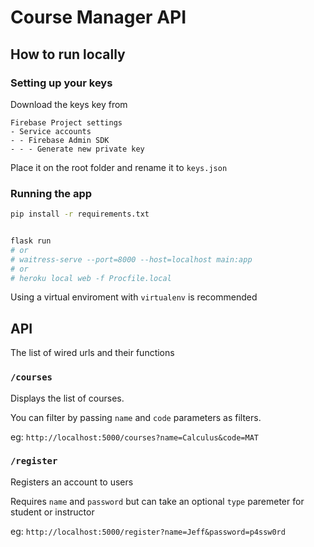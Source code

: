 # Course Manager API

## How to run locally

### Setting up your keys

Download the keys key from

```
Firebase Project settings
- Service accounts
- - Firebase Admin SDK
- - - Generate new private key
```

Place it on the root folder and rename it to `keys.json`

### Running the app

```sh
pip install -r requirements.txt


flask run
# or
# waitress-serve --port=8000 --host=localhost main:app
# or
# heroku local web -f Procfile.local
```

Using a virtual enviroment with `virtualenv` is recommended

## API

The list of wired urls and their functions

### `/courses`

Displays the list of courses.

You can filter by passing `name` and `code` parameters as filters.

eg: `http://localhost:5000/courses?name=Calculus&code=MAT`

### `/register`

Registers an account to users

Requires `name` and `password` but can take an optional `type` paremeter for student or instructor

eg: `http://localhost:5000/register?name=Jeff&password=p4ssw0rd`
